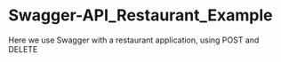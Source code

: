 # Swagger-API_Restaurant_Example
Here we use Swagger with a restaurant application, using POST and DELETE
